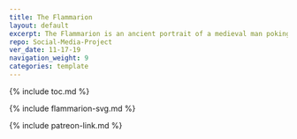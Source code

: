 ```yaml
---
title: The Flammarion
layout: default
excerpt: The Flammarion is an ancient portrait of a medieval man poking his head into the ether ...
repo: Social-Media-Project
ver_date: 11-17-19
navigation_weight: 9
categories: template
---
```


{% include toc.md %}

{% include flammarion-svg.md %}

{% include patreon-link.md %}
